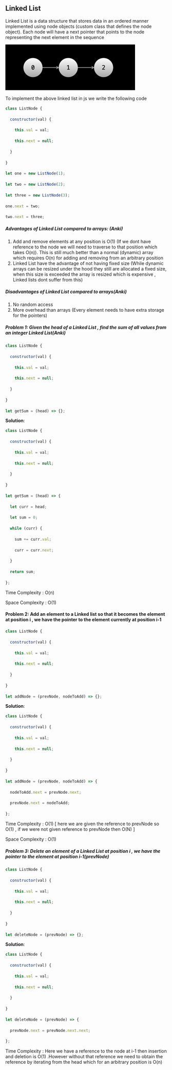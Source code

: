 ## Linked List 

Linked List is a data structure that stores data in an ordered manner implemented using node objects (custom class that defines the node object). Each node will have a next pointer that points to the node representing the next element in the sequence

<img src="../../../assets/linked-list.png" alt="linked-list" style="zoom:50%;" />

To implement the above linked list in js we write the following code 

```js
class ListNode {

  constructor(val) {

    this.val = val;

    this.next = null;

  }

}

let one = new ListNode(1);

let two = new ListNode(2);

let three = new ListNode(3);

one.next = two;

two.next = three;
```

##### Advantages of Linked List compared to arrays: (Anki)

1. Add and remove elements at any position is O(1) (If we dont have reference to the node we will need to traverse to that position which takes O(n)). This is still much better than a normal (dynamic) array which requires O(n) for adding and removing from an arbitrary position
2. Linked List have the advantage of not having fixed size (While dynamic arrays can be resized under the hood they still are allocated a fixed size, when this size is exceeded the array is resized which is expensive , Linked lists dont suffer from this)

##### Disadvantages of Linked List compared  to arrays(Anki)

1. No random access
2. More overhead than arrays (Every element needs to have extra storage for the pointers)

##### **Problem 1**: Given the head of a Linked List , find the sum of all values from an integer Linked List(Anki)

```js
class ListNode {

  constructor(val) {

    this.val = val;

    this.next = null;

  }

}

let getSum = (head) => {};
```

**Solution**:

```js
class ListNode {

  constructor(val) {

    this.val = val;

    this.next = null;

  }

}

let getSum = (head) => {

  let curr = head;

  let sum = 0;

  while (curr) {

    sum += curr.val;

    curr = curr.next;

  }

  return sum;

};
```

Time Complexity : O(n)

Space Complexity : O(1)

#### **Problem 2**: Add an element to a Linked list so that it becomes the element at position i , we have the pointer to the element currently at position i-1

```js
class ListNode {

  constructor(val) {

    this.val = val;

    this.next = null;

  }

}

let addNode = (prevNode, nodeToAdd) => {}; 
```

**Solution**:

```js
class ListNode {

  constructor(val) {

    this.val = val;

    this.next = null;

  }

}

let addNode = (prevNode, nodeToAdd) => {

  nodeToAdd.next = prevNode.next;

  prevNode.next = nodeToAdd;

};
```

Time Complexity : O(1) [ here we are given the reference to prevNode so O(1) , if we were not given reference to prevNode then O(N) ]

Space Complexity : O(1)

##### **Problem 3**: Delete an element of a Linked List at position i , we have the pointer to the element at position i-1(prevNode)

```js
class ListNode {

  constructor(val) {

    this.val = val;

    this.next = null;

  }

}

let deleteNode = (prevNode) => {};
```

**Solution**:

```js
class ListNode {

  constructor(val) {

    this.val = val;

    this.next = null;

  }

}

let deleteNode = (prevNode) => {

  prevNode.next = prevNode.next.next;

};
```

Time Complexity : Here we have a reference to the node at i-1 then insertion and deletion is O(1) .However without that reference we need to obtain the reference by iterating from the head which for an arbitrary position  is O(n)